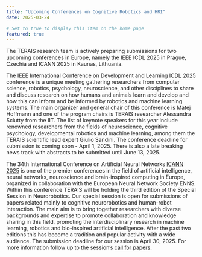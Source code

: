 ```yaml
---
title: "Upcoming Conferences on Cognitive Robotics and HRI"
date: 2025-03-24

# Set to true to display this item on the home page
featured: true
---
```


The TERAIS research team is actively preparing submissions for two upcoming conferences in Europe, namely the IEEE ICDL 2025 in Prague, Czechia and ICANN 2025 in Kaunas, Lithuania. 

The IEEE International Conference on Development and Learning [ICDL 2025](https://icdl2025.fel.cvut.cz/) conference is a unique meeting gathering researchers from computer science, robotics, psychology, neuroscience, and other disciplines to share and discuss research on how humans and animals learn and develop and how this can inform and be informed by robotics and machine learning systems. The main organizer and general chair of this conference is Matej Hoffmann and one of the program chairs is TERAIS researcher Alessandra Sciutty from the IIT. The list of keynote speakers for this year include renowned researchers from the fields of neuroscience, cognitive psychology, developmental robotics and machine learning, among them the TERAIS scientific lead expert Giulio Sandini. The conference deadline for submission is coming soon - April 1, 2025. There is also a late breaking news track with abstracts to be submitted until June 13, 2025.

The 34th International Conference on Artificial Neural Networks [ICANN 2025](https://e-nns.org/icann2025/) is one of the premier conferences in the field of artificial intelligence, neural networks, neuroscience and brain-inspired computing in Europe, organized in collaboration with the European Neural Network Society ENNS. Within this conference TERAIS will be holding the third edition of the Special Session in Neurorobotics. Our special session is open for submissions of papers related mainly to cognitive neurorobotics and human-robot interaction. The main aim is to bring together researchers with diverse backgrounds and expertise to promote collaboration and knowledge sharing in this field, promoting the interdisciplinary research in machine learning, robotics and bio-inspired artificial intelligence. After the past two editions this has become a tradition and popular activity with a wide audience. The submission deadline for our session is April 30, 2025. For more information follow up to the session’s [call for papers](https://e-nns.org/icann2025/special-session-on-neurorobotics/).


